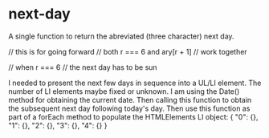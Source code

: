 # next-day
A single function to return the abreviated (three  character) next day.

// this is for going forward
// both r === 6 and ary[r + 1]
// work together

// when r === 6
// the next day has to be sun

I needed to present the next few days in sequence into a UL/LI element.
The number of LI elements maybe fixed or unknown.
I am using the Date() method for obtaining the current date.
Then calling this function to obtain the subsequent next day following today's day.
Then use this function as part of a forEach method to populate the HTMLElements LI object:  {  "0": {}, "1": {},  "2": {},  "3": {},  "4": {} }
